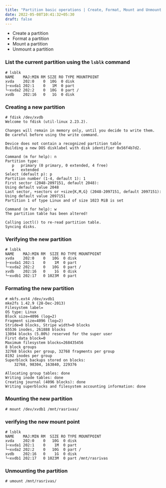 ```yaml
---
title: "Partition basic operations | Create, Format, Mount and Unmount a partition"
date: 2022-05-08T10:41:32+05:30
draft: false
---
```


- Create a partition
- Format a partition  
- Mount a partition
- Unmount a partition

### List the current partition using the `lsblk` command
```
# lsblk 
NAME    MAJ:MIN RM SIZE RO TYPE MOUNTPOINT
xvda    202:0    0  10G  0 disk 
├─xvda1 202:1    0   1M  0 part 
└─xvda2 202:2    0  10G  0 part /
xvdb    202:16   0   1G  0 disk 
```

### Creating a new partition
```
# fdisk /dev/xvdb
Welcome to fdisk (util-linux 2.23.2).

Changes will remain in memory only, until you decide to write them.
Be careful before using the write command.

Device does not contain a recognized partition table
Building a new DOS disklabel with disk identifier 0x56f4b7d2.

Command (m for help): n
Partition type:
   p   primary (0 primary, 0 extended, 4 free)
   e   extended
Select (default p): p 
Partition number (1-4, default 1): 1
First sector (2048-2097151, default 2048): 
Using default value 2048
Last sector, +sectors or +size{K,M,G} (2048-2097151, default 2097151): 
Using default value 2097151
Partition 1 of type Linux and of size 1023 MiB is set

Command (m for help): w
The partition table has been altered!

Calling ioctl() to re-read partition table.
Syncing disks.
```

### Verifying the new partition
```
# lsblk 
NAME    MAJ:MIN RM  SIZE RO TYPE MOUNTPOINT
xvda    202:0    0   10G  0 disk 
├─xvda1 202:1    0    1M  0 part 
└─xvda2 202:2    0   10G  0 part /
xvdb    202:16   0    1G  0 disk 
└─xvdb1 202:17   0 1023M  0 part 
```

### Formating the new partition
```
# mkfs.ext4 /dev/xvdb1 
mke2fs 1.42.9 (28-Dec-2013)
Filesystem label=
OS type: Linux
Block size=4096 (log=2)
Fragment size=4096 (log=2)
Stride=0 blocks, Stripe width=0 blocks
65536 inodes, 261888 blocks
13094 blocks (5.00%) reserved for the super user
First data block=0
Maximum filesystem blocks=268435456
8 block groups
32768 blocks per group, 32768 fragments per group
8192 inodes per group
Superblock backups stored on blocks: 
	32768, 98304, 163840, 229376

Allocating group tables: done                            
Writing inode tables: done                            
Creating journal (4096 blocks): done
Writing superblocks and filesystem accounting information: done
```

### Mounting the new partition
```
# mount /dev/xvdb1 /mnt/rasrivas/
```

### verifying the new mount point
```
# lsblk 
NAME    MAJ:MIN RM  SIZE RO TYPE MOUNTPOINT
xvda    202:0    0   10G  0 disk 
├─xvda1 202:1    0    1M  0 part 
└─xvda2 202:2    0   10G  0 part /
xvdb    202:16   0    1G  0 disk 
└─xvdb1 202:17   0 1023M  0 part /mnt/rasrivas
```

### Unmounting the partition
```
# umount /mnt/rasrivas/
```
